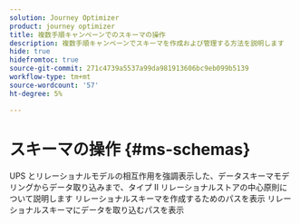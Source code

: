 ```yaml
---
solution: Journey Optimizer
product: journey optimizer
title: 複数手順キャンペーンでのスキーマの操作
description: 複数手順キャンペーンでスキーマを作成および管理する方法を説明します
hide: true
hidefromtoc: true
source-git-commit: 271c4739a5537a99da981913606bc9eb099b5139
workflow-type: tm+mt
source-wordcount: '57'
ht-degree: 5%

---
```



# スキーマの操作 {#ms-schemas}

UPS とリレーショナルモデルの相互作用を強調表示した、データスキーマモデリングからデータ取り込みまで、タイプ II リレーショナルストアの中心原則について説明します
リレーショナルスキーマを作成するためのパスを表示
リレーショナルスキーマにデータを取り込むパスを表示